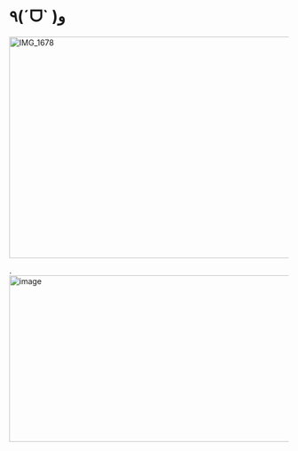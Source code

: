 # ٩(ˊᗜˋ )و

<img width="884" height="399" alt="IMG_1678" src="https://github.com/user-attachments/assets/e0ecf003-6aa2-42e8-acb0-54137fcd9adb" />
   
.              
                  <img width="1872" height="300" alt="image" src="https://github.com/user-attachments/assets/2a70bd15-ee15-45c5-b74c-2388e761d088" />

